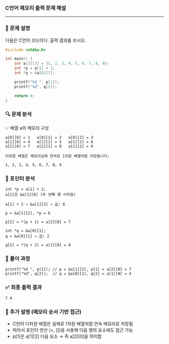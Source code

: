 ### C언어 메모리 출력 문제 해설

---

### 📘 문제 설명

다음은 C언어 코드이다. 출력 결과를 쓰시오.

```c
#include <stdio.h>

int main() {
    int a[3][3] = {1, 2, 3, 4, 5, 6, 7, 8, 9};
    int *p = a[1] + 2;
    int *q = &a[0][1];

    printf("%d ", p[1]);
    printf("%d", q[2]);

    return 0;
}
```

### 🔍 문제 분석
✅ 배열 a의 메모리 구성

```
a[0][0] = 1   a[0][1] = 2   a[0][2] = 3  
a[1][0] = 4   a[1][1] = 5   a[1][2] = 6  
a[2][0] = 7   a[2][1] = 8   a[2][2] = 9

이차원 배열은 메모리상에 연속된 1차원 배열처럼 저장됩니다:

1, 2, 3, 4, 5, 6, 7, 8, 9

```

### 🧠 포인터 분석

```
int *p = a[1] + 2;
a[1]은 &a[1][0] (두 번째 행 시작점)

a[1] + 2 → &a[1][2] → 값: 6

p = &a[1][2], *p = 6

p[1] = *(p + 1) = a[2][0] = 7

int *q = &a[0][1];
q = &a[0][1] → 값: 2

q[2] = *(q + 2) = a[1][0] = 4
```

### 🔎 풀이 과정

```
printf("%d ", p[1]); // p = &a[1][2], p[1] = a[2][0] = 7
printf("%d", q[2]);  // q = &a[0][1], q[2] = a[1][0] = 4
```

### ✅ 최종 출력 결과

```
7 4
```

### 🧾 추가 설명 (메모리 순서 기반 접근)

- C언어 다차원 배열은 실제로 1차원 배열처럼 연속 메모리로 저장됨
- 따라서 포인터 연산 (+, [])을 사용해 다음 행의 요소에도 접근 가능
- p[1]은 a[1][2] 다음 요소 → 즉 a[2][0]을 의미함
